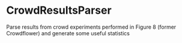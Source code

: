 # CrowdResultsParser
Parse results from crowd experiments performed in Figure 8 (former Crowdflower) and generate some useful statistics
